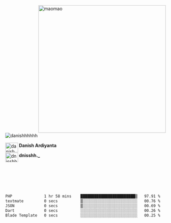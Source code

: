 <img align="right" alt="maomao" width="400" src="https://i.imgur.com/L23H0Ik.gif">

<p align="left"><img src="https://komarev.com/ghpvc/?username=danishhhhhh&label=Profile%20views&color=0e75b6&style=flat" alt="danishhhhhh" /></p>

[<img align="left" src="https://raw.githubusercontent.com/rahuldkjain/github-profile-readme-generator/master/src/images/icons/Social/linked-in-alt.svg" alt="danish ardiyanta" height="30" width="40" />](https://linkedin.com/in/danish-ardiyanta)
**Danish Ardiyanta**

[<img align="left" src="https://raw.githubusercontent.com/rahuldkjain/github-profile-readme-generator/master/src/images/icons/Social/instagram.svg" alt="dnisshh._" height="30" width="40" />](https://instagram.com/dnisshh._)
**dnisshh._**

</br></br></br></br></br>

<!--START_SECTION:waka-->

```txt
PHP              1 hr 58 mins    ████████████████████████▒   97.91 %
textmate         0 secs          ▒░░░░░░░░░░░░░░░░░░░░░░░░   00.76 %
JSON             0 secs          ▒░░░░░░░░░░░░░░░░░░░░░░░░   00.69 %
Dart             0 secs          ░░░░░░░░░░░░░░░░░░░░░░░░░   00.26 %
Blade Template   0 secs          ░░░░░░░░░░░░░░░░░░░░░░░░░   00.25 %
```

<!--END_SECTION:waka-->
